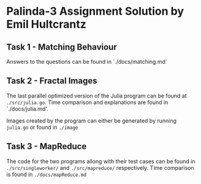 # Palinda-3 Assignment Solution by Emil Hultcrantz

## Task 1 - Matching Behaviour
Answers to the questions can be found in ´./docs/matching.md`

## Task 2 - Fractal Images
The last parallel optimized version of the Julia program can be found at `./src/julia.go`. Time comparison and explanations are found in `./docs/julia.md'.

Images created by the program can either be generated by running `julia.go` or found in `./image`

## Task 3 - MapReduce
The code for the two programs allong with their test cases can be found in `./src/singleworker/` and `./src/mapreduce/` respectively. Time comparison is found in `./docs/mapReduce.md`